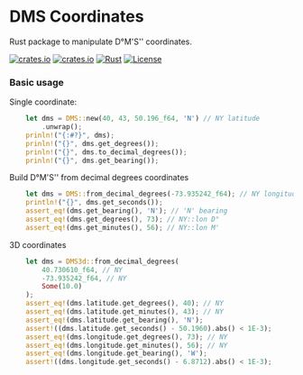 # DMS Coordinates 
Rust package to manipulate D°M'S'' coordinates.

[![crates.io](https://img.shields.io/crates/v/dms-coordinates.svg)](https://crates.io/crates/dms-coordinates)
[![crates.io](https://img.shields.io/crates/d/dms-coordinates.svg)](https://crates.io/crates/dms-coordinates)
[![Rust](https://github.com/gwbres/dms-coordinates/actions/workflows/rust.yml/badge.svg?branch=main)](https://github.com/gwbres/dms-coordinates/actions/workflows/rust.yml)
[![License](https://img.shields.io/badge/License-Apache%202.0-blue.svg)](https://opensource.org/licenses/Apache-2.0)

### Basic usage 

Single coordinate: 

```rust
    let dms = DMS::new(40, 43, 50.196_f64, 'N') // NY latitude
        .unwrap();
    prinln!("{:#?}", dms);
    prinln!("{}", dms.get_degrees());
    prinln!("{}", dms.to_decimal_degrees());
    prinln!("{}", dms.get_bearing());
```

Build D°M'S'' from decimal degrees coordinates
```rust
    let dms = DMS::from_decimal_degrees(-73.935242_f64); // NY longitude
    println!("{}", dms.get_seconds());
    assert_eq!(dms.get_bearing(), 'N'); // 'N' bearing
    assert_eq!(dms.get_degrees(), 73); // NY::lon D°
    assert_eq!(dms.get_minutes(), 56); // NY::lon M'
```

3D coordinates

```rust
    let dms = DMS3d::from_decimal_degrees(
        40.730610_f64, // NY
        -73.935242_f64, // NY
        Some(10.0)
    );
    assert_eq!(dms.latitude.get_degrees(), 40); // NY
    assert_eq!(dms.latitude.get_minutes(), 43); // NY
    assert_eq!(dms.latitude.get_bearing(), 'N');
    assert!((dms.latitude.get_seconds() - 50.1960).abs() < 1E-3);
    assert_eq!(dms.longitude.get_degrees(), 73); // NY
    assert_eq!(dms.longitude.get_minutes(), 56); // NY
    assert_eq!(dms.longitude.get_bearing(), 'W');
    assert!((dms.longitude.get_seconds() - 6.8712).abs() < 1E-3);
```
